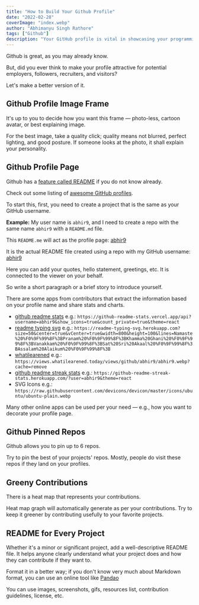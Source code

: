 ```yaml
---
title: "How to Build Your Github Profile"
date: "2022-02-28"
coverImage: "index.webp"
author: "Abhimanyu Singh Rathore"
tags: ["Github"]
description: "Your GitHub profile is vital in showcasing your programming skills. Learn how you can leverage GitHub profile to showcase your skills and expertise."
---
```


Github is great, as you may already know.

But, did you ever think to make your profile attractive for potential employers, followers, recruiters, and visitors?

Let's make a better version of it.

## Github Profile Image Frame

It's up to you to decide how you want this frame — photo-less, cartoon avatar, or best explaining image.

For the best image, take a quality click; quality means not blurred, perfect lighting, and good posture.
If someone looks at the photo, it shall explain your personality.

## Github Profile Page

Github has a [feature called README](https://docs.github.com/en/account-and-profile/setting-up-and-managing-your-github-profile/customizing-your-profile/managing-your-profile-readme) if you do not know already.

Check out some listing of [awesome GitHub profiles](https://github.com/abhisheknaiidu/awesome-github-profile-readme).

To start this, first, you need to create a project that is the same as your GitHub username.

**Example:** My user name is `abhir9`, and I need to create a repo with the same name `abhir9` with a `README.md` file.

This `README.me` will act as the profile page: [abhir9](https://github.com/abhir9)

It is the actual README file created using a repo with my GitHub username: [abhir9](https://github.com/abhir9/abhir9/blob/main/README.md)

Here you can add your quotes, hello statement, greetings, etc. It is connected to the viewer on your behalf.

So write a short paragraph or a brief story to introduce yourself.

There are some apps from contributors that extract the information based on your profile name and share stats and charts.

- [github readme stats](https://github-readme-stats.vercel.app)
  e.g.: `https://github-readme-stats.vercel.app/api?username=abhir9&show_icons=true&count_private=true&theme=react`
- [readme typing svg](https://readme-typing-svg.herokuapp.com)
  e.g.: `https://readme-typing-svg.herokuapp.com?size=50&center=true&vCenter=true&width=800&height=100&lines=Namaste%20%F0%9F%99%8F%3BPranam%20%F0%9F%99%8F%3BKhamma%20Ghani%20%F0%9F%99%8F%3BVanakkam%20%F0%9F%99%8F%3BSat%20Sri%20Akaal%20%F0%9F%99%8F%3BAssalam%20Alaikum%20%F0%9F%99%8F%3B`
- [whatilearened](https://views.whatilearened.today)
  e.g.: `https://views.whatilearened.today/views/github/abhir9/abhir9.webp?cache=remove`
- [github readme streak stats](https://github-readme-streak-stats.herokuapp.com)
  e.g.: `https://github-readme-streak-stats.herokuapp.com/?user=abhir9&theme=react`
- SVG Icons
  e.g.: `https://raw.githubusercontent.com/devicons/devicon/master/icons/ubuntu/ubuntu-plain.webp`

Many other online apps can be used per your need — e.g., how you want to decorate your profile page.

## Github Pinned Repos

Github allows you to pin up to 6 repos.

Try to pin the best of your projects' repos. Mostly, people do visit these repos if they land on your profiles.

## Greeny Contributions

There is a heat map that represents your contributions.

Heat map graph will automatically generate as per your contributions. Try to keep it greener by contributing usefully to your favorite projects.

## README for Every Project

Whether it's a minor or significant project, add a well-descriptive README file. It helps anyone clearly understand what your project does and how they can contribute if they want to.

Format it in a better way; if you don't know very much about Markdown format, you can use an online tool like [Pandao](https://pandao.github.io/editor.md/en.html)

You can use images, screenshots, gifs, resources list, contribution guidelines, license, etc.
